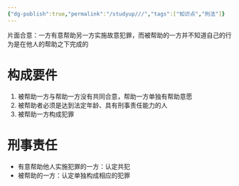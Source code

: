 ```yaml
---
{"dg-publish":true,"permalink":"/studyup///","tags":["知识点","刑法"]}
---
```


片面合意：一方有意帮助另一方实施故意犯罪，而被帮助的一方并不知道自己的行为是在他人的帮助之下完成的
# 构成要件
1. 被帮助一方与帮助一方没有共同合意，帮助一方单独有帮助意愿
2. 被帮助者必须是达到法定年龄、具有刑事责任能力的人
3. 被帮助一方构成犯罪
# 刑事责任
- 有意帮助他人实施犯罪的一方：认定共犯
- 被帮助的一方：认定单独构成相应的犯罪